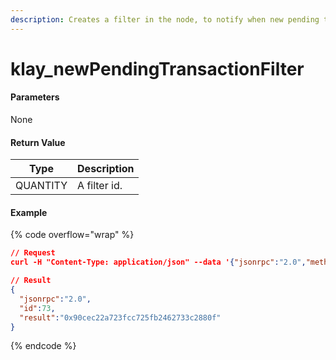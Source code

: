 ```yaml
---
description: Creates a filter in the node, to notify when new pending transactions arrive.
---
```


# klay\_newPendingTransactionFilter

#### **Parameters**

None

#### **Return Value**

| Type     | Description  |
| -------- | ------------ |
| QUANTITY | A filter id. |

#### Example

{% code overflow="wrap" %}
```json
// Request
curl -H "Content-Type: application/json" --data '{"jsonrpc":"2.0","method":"klay_newPendingTransactionFilter","params":[],"id":73}' http://klaytn.blockpi.network/v1/rpc/your-api-key

// Result
{
  "jsonrpc":"2.0",
  "id":73,
  "result":"0x90cec22a723fcc725fb2462733c2880f"
}
```
{% endcode %}
